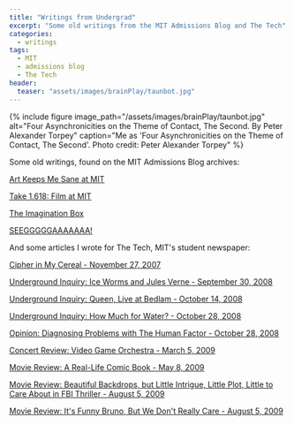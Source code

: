 ```yaml
---
title: "Writings from Undergrad"
excerpt: "Some old writings from the MIT Admissions Blog and The Tech"
categories:
  - writings
tags:
  - MIT
  - admissions blog
  - The Tech
header:
  teaser: "assets/images/brainPlay/taunbot.jpg"
---
```


{% include figure image_path="/assets/images/brainPlay/taunbot.jpg" alt="Four Asynchronicities on the Theme of Contact, The Second. By Peter Alexander Torpey" caption="Me as 'Four Asynchronicities on the Theme of Contact, The Second'. Photo credit: Peter Alexander Torpey" %}

Some old writings, found on the MIT Admissions Blog archives: 

[Art Keeps Me Sane at MIT](http://mitadmissions.org/blogs/entry/art_keeps_me_sane_at_mit)

[Take 1.618: Film at MIT](http://mitadmissions.org/blogs/entry/take_1618_film_at_mit)

[The Imagination Box](http://mitadmissions.org/blogs/entry/the_imagination_box)

[SEEGGGGGAAAAAAA!](http://mitadmissions.org/blogs/entry/seegggggaaaaaaa_1)

And some articles I wrote for The Tech, MIT's student newspaper: 

[Cipher in My Cereal - November 27, 2007](https://www.thetech.com/2007/11/27/cipher-v127-n57)

[Underground Inquiry: Ice Worms and Jules Verne - September 30, 2008](https://www.thetech.com/2008/09/30/danbee-v128-n43)

[Underground Inquiry: Queen, Live at Bedlam - October 14, 2008](https://www.thetech.com/2008/10/14/danbee-v128-n47)

[Underground Inquiry: How Much for Water? - October 28, 2008](https://www.thetech.com/2008/10/28/danbee-v128-n51)

[Opinion: Diagnosing Problems with The Human Factor - October 28, 2008](https://www.thetech.com/2008/10/28/kim-v128-n51)

[Concert Review: Video Game Orchestra - March 5, 2009](http://tech.mit.edu/V129/N12/videogame.html)

[Movie Review: A Real-Life Comic Book - May 8, 2009](https://www.thetech.com/2009/05/08/thespirit-v129-n25)

[Movie Review: Beautiful Backdrops, but Little Intrigue, Little Plot, Little to Care About in FBI Thriller - August 5, 2009](https://www.thetech.com/2009/08/05/publicenemies-v129-n30)

[Movie Review: It's Funny Bruno, But We Don't Really Care - August 5, 2009](https://www.thetech.com/2009/08/05/bruno-v129-n30)
